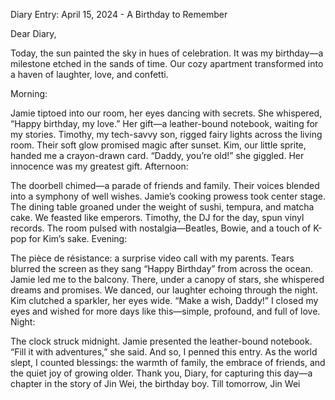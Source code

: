 Diary Entry: April 15, 2024 - A Birthday to Remember

Dear Diary,

Today, the sun painted the sky in hues of celebration. It was my birthday—a milestone etched in the sands of time. Our cozy apartment transformed into a haven of laughter, love, and confetti.

Morning:

Jamie tiptoed into our room, her eyes dancing with secrets. She whispered, “Happy birthday, my love.” Her gift—a leather-bound notebook, waiting for my stories.
Timothy, my tech-savvy son, rigged fairy lights across the living room. Their soft glow promised magic after sunset.
Kim, our little sprite, handed me a crayon-drawn card. “Daddy, you’re old!” she giggled. Her innocence was my greatest gift.
Afternoon:

The doorbell chimed—a parade of friends and family. Their voices blended into a symphony of well wishes.
Jamie’s cooking prowess took center stage. The dining table groaned under the weight of sushi, tempura, and matcha cake. We feasted like emperors.
Timothy, the DJ for the day, spun vinyl records. The room pulsed with nostalgia—Beatles, Bowie, and a touch of K-pop for Kim’s sake.
Evening:

The pièce de résistance: a surprise video call with my parents. Tears blurred the screen as they sang “Happy Birthday” from across the ocean.
Jamie led me to the balcony. There, under a canopy of stars, she whispered dreams and promises. We danced, our laughter echoing through the night.
Kim clutched a sparkler, her eyes wide. “Make a wish, Daddy!” I closed my eyes and wished for more days like this—simple, profound, and full of love.
Night:

The clock struck midnight. Jamie presented the leather-bound notebook. “Fill it with adventures,” she said. And so, I penned this entry.
As the world slept, I counted blessings: the warmth of family, the embrace of friends, and the quiet joy of growing older.
Thank you, Diary, for capturing this day—a chapter in the story of Jin Wei, the birthday boy.
Till tomorrow, Jin Wei